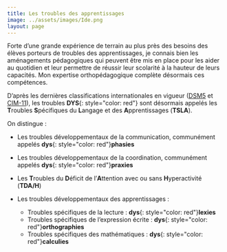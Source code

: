 ```yaml
---
title: Les troubles des apprentissages
image: ../assets/images/Ide.png
layout: page
---
```

Forte d’une grande expérience de terrain au plus près des besoins des élèves porteurs de troubles des apprentissages, je connais bien les aménagements pédagogiques qui peuvent être mis en place pour les aider au quotidien et leur permettre de réussir leur
scolarité à la hauteur de leurs capacités. Mon expertise orthopédagogique complète désormais ces compétences. 

D’après les dernières classifications internationales en vigueur ([DSM5](https://fr.wikipedia.org/wiki/DSM-5) et [CIM-11](https://fr.wikipedia.org/wiki/Classification_internationale_des_maladies#CIM-11)), les
troubles **DYS**{: style="color: red"} sont désormais appelés les **T**roubles **S**pécifiques du **L**angage et des **A**pprentissages (**TSLA**). 

On distingue :
* Les troubles développementaux de la communication, communément appelés **dys**{: style="color: red"}**phasies**
* Les troubles développementaux de la coordination, communément appelés **dys**{: style="color: red"}**praxies**
* Les **T**roubles du **D**éficit de l’**A**ttention avec ou sans **H**yperactivité (**TDA/H**)
* Les troubles développementaux des apprentissages :

    * Troubles spécifiques de la lecture : **dys**{: style="color: red"}**lexies**
    * Troubles spécifiques de l’expression écrite : **dys**{: style="color: red"}**orthographies**
    * Troubles spécifiques des mathématiques : **dys**{: style="color: red"}**calculies**

